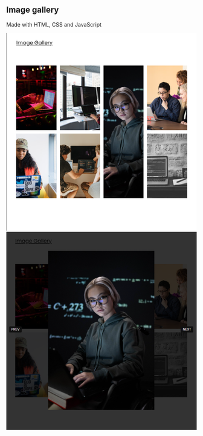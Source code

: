 ## Image gallery

Made with HTML, CSS and JavaScript

![screenshot](./img/Screenshots/screen.png)
![gallery-screenshot](./img/Screenshots/gallery.png)
